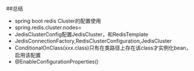 ##总结
* spring boot redis Cluster的配置使用
* spring.redis.cluster.nodes=
* JedisClusterConfig配置JedisCluster，和RedisTemplate
* JedisConnectionFactory,RedisClusterConfiguration,JedisCluster
* ConditionalOnClass(xxx.class)只有在类路径上存在该class才实例化bean，启用该配置
* @EnableConfigurationProperties()